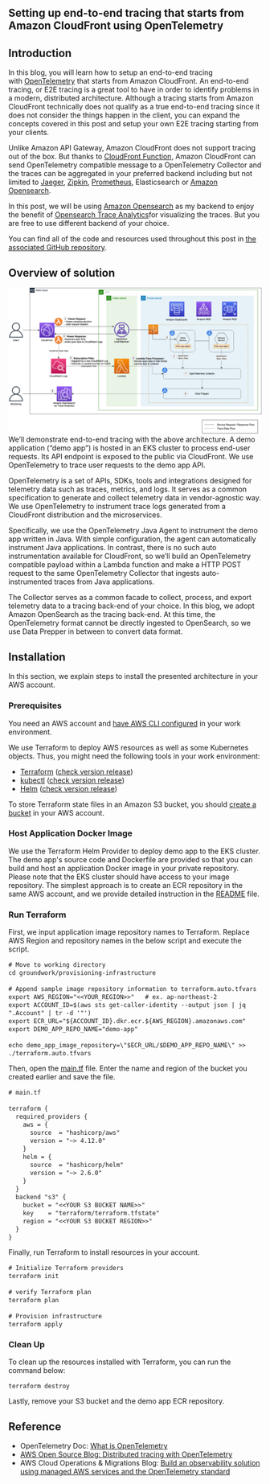 ## Setting up end-to-end tracing that starts from Amazon CloudFront using OpenTelemetry

## Introduction
In this blog, you will learn how to setup an end-to-end tracing with [OpenTelemetry](https://opentelemetry.io/) that starts from Amazon CloudFront. An end-to-end tracing, or E2E tracing is a great tool to have in order to identify problems in a modern, distributed architecture. Although a tracing starts from Amazon CloudFront technically does not qualify as a true end-to-end tracing since it does not consider the things happen in the client, you can expand the concepts covered in this post and setup your own E2E tracing starting from your clients.  
  
Unlike Amazon API Gateway, Amazon CloudFront does not support tracing out of the box. But thanks to [CloudFront Function,](https://aws.amazon.com/lambda/edge/) Amazon CloudFront can send OpenTelemetry compatible message to a OpenTelemetry Collector and the traces can be aggregated in your preferred backend including but not limited to [Jaeger](https://www.jaegertracing.io/), [Zipkin](https://zipkin.io/), [Prometheus](https://prometheus.io/), Elasticsearch or [Amazon Opensearch](https://aws.amazon.com/opensearch-service/).  
  
In this post, we will be using [Amazon Opensearch](https://aws.amazon.com/opensearch-service/) as my backend to enjoy the benefit of [Opensearch Trace Analytics](https://docs.aws.amazon.com/opensearch-service/latest/developerguide/trace-analytics.html)for visualizing the traces. But you are free to use different backend of your choice.   
  
You can find all of the code and resources used throughout this post in [the associated GitHub repository](https://github.com/aws-samples/Load-testing-your-workload-running-on-Amazon-EKS-with-Locust).  
  

## Overview of solution
![](./overview.jpg)
We’ll demonstrate end-to-end tracing with the above architecture. A demo application (“demo app”) is hosted in an EKS cluster to process end-user requests. Its API endpoint is exposed to the public via CloudFront. We use OpenTelemetry to trace user requests to the demo app API.  

OpenTelemetry is a set of APIs, SDKs, tools and integrations designed for telemetry data such as traces, metrics, and logs. It serves as a common specification to generate and collect telemetry data in vendor-agnostic way. We use OpenTelemetry to instrument trace logs generated from a CloudFront distribution and the microservices.  

Specifically, we use the OpenTelemetry Java Agent to instrument the demo app written in Java. With simple configuration, the agent can automatically instrument Java applications. In contrast, there is no such auto instrumentation available for CloudFront, so we’ll build an OpenTelemetry compatible payload within a Lambda function and make a HTTP POST request to the same OpenTelemetry Collector that ingests auto-instrumented traces from Java applications.  

The Collector serves as a common facade to collect, process, and export telemetry data to a tracing back-end of your choice. In this blog, we adopt Amazon OpenSearch as the tracing back-end. At this time, the OpenTelemetry format cannot be directly ingested to OpenSearch, so we use Data Prepper in between to convert data format.  
  

## Installation
In this section, we explain steps to install the presented architecture in your AWS account.

### Prerequisites
You need an AWS account and 
[have AWS CLI configured](https://docs.aws.amazon.com/cli/latest/userguide/cli-chap-getting-started.html)
in your work environment.

We use Terraform to deploy AWS resources as well as some Kubernetes objects. Thus, you might need the following tools in your work environment:
- [Terraform](https://learn.hashicorp.com/tutorials/terraform/install-cli) ([check version release](https://github.com/hashicorp/terraform/releases))
- [kubectl](https://kubernetes.io/docs/tasks/tools/#kubectl) ([check version release](https://kubernetes.io/releases/))
- [Helm](https://helm.sh/docs/intro/install/) ([check version release](https://github.com/helm/helm/releases))

To store Terraform state files in an Amazon S3 bucket, 
you should [create a bucket](https://docs.aws.amazon.com/AmazonS3/latest/userguide/create-bucket-overview.html) 
in your AWS account.

### Host Application Docker Image
We use the Terraform Helm Provider to deploy demo app to the EKS cluster. 
The demo app's source code and Dockerfile are provided so that you can build and host an application Docker image 
in your private repository. Please note that the EKS cluster should have access to your image repository. 
The simplest approach is to create an ECR repository in the same AWS account, and we provide detailed instruction in the 
[README](https://github.com/aws-samples/amazon-cloudfront-end-to-end-tracing-with-opentelemetry/tree/main/groundwork/prepare-application-docker-images) file.

### Run Terraform
First, we input application image repository names to Terraform. 
Replace AWS Region and repository names in the below script and execute the script.
```
# Move to working directory
cd groundwork/provisioning-infrastructure

# Append sample image repository information to terraform.auto.tfvars
export AWS_REGION="<<YOUR_REGION>>"   # ex. ap-northeast-2
export ACCOUNT_ID=$(aws sts get-caller-identity --output json | jq ".Account" | tr -d '"')
export ECR_URL="${ACCOUNT_ID}.dkr.ecr.${AWS_REGION}.amazonaws.com"
export DEMO_APP_REPO_NAME="demo-app"

echo demo_app_image_repository=\"$ECR_URL/$DEMO_APP_REPO_NAME\" >> ./terraform.auto.tfvars
```
Then, open the [main.tf](https://github.com/aws-samples/amazon-cloudfront-end-to-end-tracing-with-opentelemetry/blob/main/groundwork/provisioning-infrastructure/main.tf) file. 
Enter the name and region of the bucket you created earlier and save the file.
```
# main.tf

terraform {
  required_providers {
    aws = {
      source  = "hashicorp/aws"
      version = "~> 4.12.0"
    }
    helm = {
      source  = "hashicorp/helm"
      version = "~> 2.6.0"
    }
  }
  backend "s3" {
    bucket = "<<YOUR S3 BUCKET NAME>>"
    key    = "terraform/terraform.tfstate"
    region = "<<YOUR S3 BUCKET REGION>>"
  }
}
```
Finally, run Terraform to install resources in your account.
```
# Initialize Terraform providers
terraform init

# verify Terraform plan
terraform plan

# Provision infrastructure
terraform apply
```


### Clean Up
To clean up the resources installed with Terraform, you can run the command below:
```
terraform destroy
```
Lastly, remove your S3 bucket and the demo app ECR repository.


## Reference
-   OpenTelemetry Doc: [What is OpenTelemetry](https://opentelemetry.io/docs/concepts/what-is-opentelemetry/)
-   [AWS Open Source Blog: Distributed tracing with OpenTelemetry](https://aws.amazon.com/blogs/opensource/distributed-tracing-with-opentelemetry/)
-   AWS Cloud Operations & Migrations Blog: [Build an observability solution using managed AWS services and the OpenTelemetry standard](https://aws.amazon.com/blogs/mt/build-an-observability-solution-using-managed-aws-services-and-the-opentelemetry-standard/)